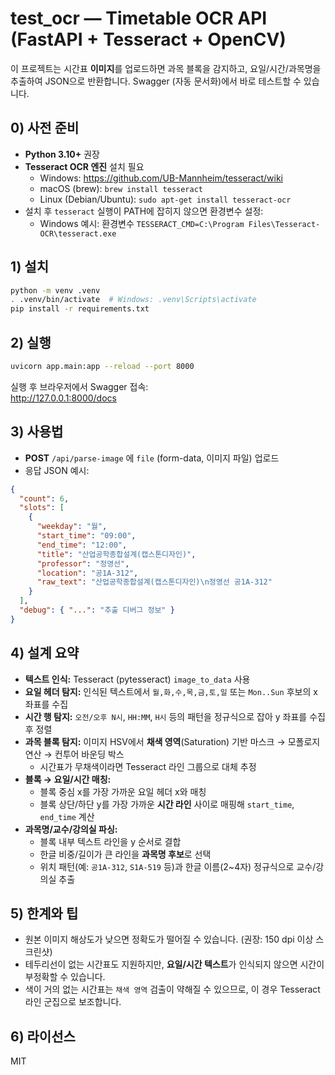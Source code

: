 # test_ocr — Timetable OCR API (FastAPI + Tesseract + OpenCV)

이 프로젝트는 시간표 **이미지**를 업로드하면 과목 블록을 감지하고, 요일/시간/과목명을 추출하여 JSON으로 반환합니다.
Swagger (자동 문서화)에서 바로 테스트할 수 있습니다.

## 0) 사전 준비
- **Python 3.10+** 권장
- **Tesseract OCR 엔진** 설치 필요
  - Windows: https://github.com/UB-Mannheim/tesseract/wiki
  - macOS (brew): `brew install tesseract`
  - Linux (Debian/Ubuntu): `sudo apt-get install tesseract-ocr`
- 설치 후 `tesseract` 실행이 PATH에 잡히지 않으면 환경변수 설정:
  - Windows 예시: 환경변수 `TESSERACT_CMD=C:\Program Files\Tesseract-OCR\tesseract.exe`

## 1) 설치
```bash
python -m venv .venv
. .venv/bin/activate  # Windows: .venv\Scripts\activate
pip install -r requirements.txt
```

## 2) 실행
```bash
uvicorn app.main:app --reload --port 8000
```

실행 후 브라우저에서 Swagger 접속:  
http://127.0.0.1:8000/docs

## 3) 사용법
- **POST** `/api/parse-image` 에 `file` (form-data, 이미지 파일) 업로드
- 응답 JSON 예시:
```json
{
  "count": 6,
  "slots": [
    {
      "weekday": "월",
      "start_time": "09:00",
      "end_time": "12:00",
      "title": "산업공학종합설계(캡스톤디자인)",
      "professor": "정영선",
      "location": "공1A-312",
      "raw_text": "산업공학종합설계(캡스톤디자인)\n정영선 공1A-312"
    }
  ],
  "debug": { "...": "추출 디버그 정보" }
}
```

## 4) 설계 요약
- **텍스트 인식:** Tesseract (pytesseract) `image_to_data` 사용
- **요일 헤더 탐지:** 인식된 텍스트에서 `월,화,수,목,금,토,일` 또는 `Mon..Sun` 후보의 x 좌표를 수집
- **시간 행 탐지:** `오전/오후 N시`, `HH:MM`, `H시` 등의 패턴을 정규식으로 잡아 y 좌표를 수집 후 정렬
- **과목 블록 탐지:** 이미지 HSV에서 **채색 영역**(Saturation) 기반 마스크 → 모폴로지 연산 → 컨투어 바운딩 박스
  - 시간표가 무채색이라면 Tesseract 라인 그룹으로 대체 추정
- **블록 → 요일/시간 매칭:**
  - 블록 중심 x를 가장 가까운 요일 헤더 x와 매칭
  - 블록 상단/하단 y를 가장 가까운 **시간 라인** 사이로 매핑해 `start_time`, `end_time` 계산
- **과목명/교수/강의실 파싱:**
  - 블록 내부 텍스트 라인을 y 순서로 결합
  - 한글 비중/길이가 큰 라인을 **과목명 후보**로 선택
  - 위치 패턴(예: `공1A-312`, `S1A-519` 등)과 한글 이름(2~4자) 정규식으로 교수/강의실 추출

## 5) 한계와 팁
- 원본 이미지 해상도가 낮으면 정확도가 떨어질 수 있습니다. (권장: 150 dpi 이상 스크린샷)
- 테두리선이 없는 시간표도 지원하지만, **요일/시간 텍스트**가 인식되지 않으면 시간이 부정확할 수 있습니다.
- 색이 거의 없는 시간표는 `채색 영역` 검출이 약해질 수 있으므로, 이 경우 Tesseract 라인 군집으로 보조합니다.

## 6) 라이선스
MIT
